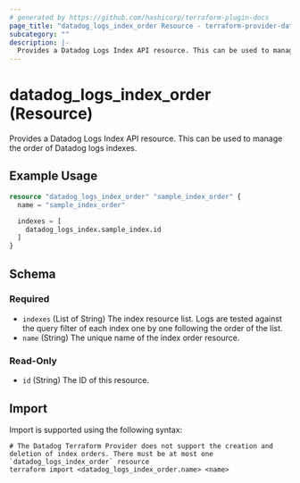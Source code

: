 ```yaml
---
# generated by https://github.com/hashicorp/terraform-plugin-docs
page_title: "datadog_logs_index_order Resource - terraform-provider-datadog"
subcategory: ""
description: |-
  Provides a Datadog Logs Index API resource. This can be used to manage the order of Datadog logs indexes.
---
```


# datadog_logs_index_order (Resource)

Provides a Datadog Logs Index API resource. This can be used to manage the order of Datadog logs indexes.

## Example Usage

```terraform
resource "datadog_logs_index_order" "sample_index_order" {
  name = "sample_index_order"

  indexes = [
    datadog_logs_index.sample_index.id
  ]
}
```

<!-- schema generated by tfplugindocs -->
## Schema

### Required

- `indexes` (List of String) The index resource list. Logs are tested against the query filter of each index one by one following the order of the list.
- `name` (String) The unique name of the index order resource.

### Read-Only

- `id` (String) The ID of this resource.

## Import

Import is supported using the following syntax:

```shell
# The Datadog Terraform Provider does not support the creation and deletion of index orders. There must be at most one `datadog_logs_index_order` resource
terraform import <datadog_logs_index_order.name> <name>
```
